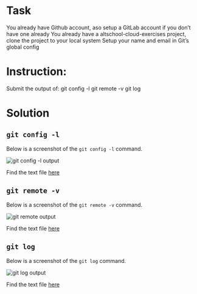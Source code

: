 # Task

You already have Github account, aso setup a GitLab account if you don’t have one already
You already have a altschool-cloud-exercises project, clone the project to your local system
Setup your name and email in Git’s global config

# Instruction:

Submit the output of:
git config -l
git remote -v
git log

# Solution

## `git config -l`

Below is a screenshot of the `git config -l` command.

![git config -l output](https://github.com/ChigozieCO/altschool-2nd-semester-cloud-exercises/assets/107365067/bae5a7a5-f34c-4fa4-b7d4-3b69861b309c)

Find the text file [here](./git-config.txt)

## `git remote -v`

Below is a screenshot of the `git remote -v` command.

![git remote output](https://github.com/ChigozieCO/altschool-2nd-semester-cloud-exercises/assets/107365067/c52b5be2-d1a3-421b-b660-d83f365fb2d9)

Find the text file [here](./git-remote.txt)

## `git log`

Below is a screenshot of the `git log` command.

![git log output](https://github.com/ChigozieCO/altschool-2nd-semester-cloud-exercises/assets/107365067/e6bb6fec-43b4-4b75-a736-a05de52661e7)

Find the text file [here](./git-log.txt)
